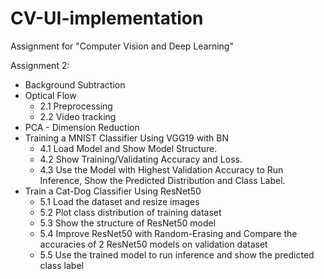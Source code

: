 # CV-UI-implementation
Assignment for "Computer Vision and Deep Learning"

Assignment 2:
  - Background Subtraction 		 
  - Optical Flow
    - 2.1 Preprocessing
    - 2.2 Video tracking
  - PCA - Dimension Reduction
  - Training a MNIST Classifier Using VGG19 with BN
    - 4.1 Load Model and Show Model Structure. 
    - 4.2 Show Training/Validating Accuracy and Loss. 
    - 4.3 Use the Model with Highest Validation Accuracy to Run Inference, Show the Predicted Distribution and Class Label. 
  - Train a Cat-Dog Classifier Using ResNet50
    - 5.1 Load the dataset and resize images
    - 5.2 Plot class distribution of training dataset
    - 5.3 Show the structure of ResNet50 model
    - 5.4 Improve ResNet50 with Random-Erasing  and Compare the accuracies of 2 ResNet50 models on validation dataset
    - 5.5 Use the trained model to run inference and show the predicted class label

